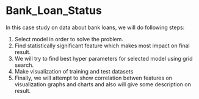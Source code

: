 # Bank_Loan_Status
In this case study on data about bank loans, we will do following steps: 
1. Select model in order to solve the problem. 
2. Find statistically significant feature which makes most impact on final result. 
3. We will try to find best hyper parameters for selected model using grid search.
4. Make visualization of training and test datasets
5. Finally, we will attempt to show correlation betwen features on visualization graphs and charts and also will give some description on result.
